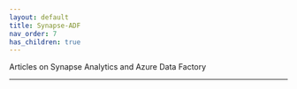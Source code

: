 ```yaml
---
layout: default
title: Synapse-ADF
nav_order: 7
has_children: true
---
```


Articles on Synapse Analytics and Azure Data Factory

---